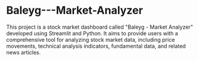 # Baleyg---Market-Analyzer
This project is a stock market dashboard called "Baleyg - Market Analyzer" developed using Streamlit and Python. It aims to provide users with a comprehensive tool for analyzing stock market data, including price movements, technical analysis indicators, fundamental data, and related news articles.
